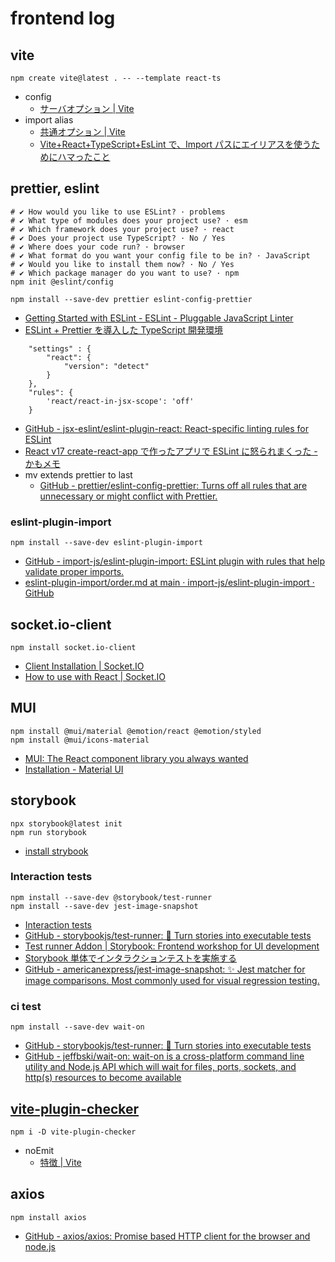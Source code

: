# frontend log

## vite

```shell
npm create vite@latest . -- --template react-ts
```

- config
  - [サーバオプション | Vite](https://ja.vitejs.dev/config/server-options.html)
- import alias
  - [共通オプション | Vite](https://ja.vitejs.dev/config/shared-options.html)
  - [Vite+React+TypeScript+EsLint で、Import パスにエイリアスを使うためにハマったこと](https://zenn.dev/longbridge/articles/5e33ff1a625158)

## prettier, eslint

```shell
# ✔ How would you like to use ESLint? · problems
# ✔ What type of modules does your project use? · esm
# ✔ Which framework does your project use? · react
# ✔ Does your project use TypeScript? · No / Yes
# ✔ Where does your code run? · browser
# ✔ What format do you want your config file to be in? · JavaScript
# ✔ Would you like to install them now? · No / Yes
# ✔ Which package manager do you want to use? · npm
npm init @eslint/config

npm install --save-dev prettier eslint-config-prettier
```

- [Getting Started with ESLint - ESLint - Pluggable JavaScript Linter](https://eslint.org/docs/latest/use/getting-started)
- [ESLint + Prettier を導入した TypeScript 開発環境](https://zenn.dev/big_tanukiudon/articles/c1ab3dba7ba111)

```
    "settings" : {
        "react": {
            "version": "detect"
        }
    },
    "rules": {
        'react/react-in-jsx-scope': 'off'
    }
```

- [GitHub - jsx-eslint/eslint-plugin-react: React-specific linting rules for ESLint](https://github.com/jsx-eslint/eslint-plugin-react#configuration)
- [React v17 create-react-app で作ったアプリで ESLint に怒られまくった - かもメモ](https://chaika.hatenablog.com/entry/2020/12/04/083000)
- mv extends prettier to last
  - [GitHub - prettier/eslint-config-prettier: Turns off all rules that are unnecessary or might conflict with Prettier.](https://github.com/prettier/eslint-config-prettier)

### eslint-plugin-import

```shell
npm install --save-dev eslint-plugin-import
```

- [GitHub - import-js/eslint-plugin-import: ESLint plugin with rules that help validate proper imports.](https://github.com/import-js/eslint-plugin-import)
- [eslint-plugin-import/order.md at main · import-js/eslint-plugin-import · GitHub](https://github.com/import-js/eslint-plugin-import/blob/main/docs/rules/order.md)

## socket.io-client

```shell
npm install socket.io-client
```

- [Client Installation | Socket.IO](https://socket.io/docs/v4/client-installation/)
- [How to use with React | Socket.IO](https://socket.io/how-to/use-with-react)

## MUI

```shell
npm install @mui/material @emotion/react @emotion/styled
npm install @mui/icons-material
```

- [MUI: The React component library you always wanted](https://mui.com/)
- [Installation - Material UI](https://mui.com/material-ui/getting-started/installation/)

## storybook
```shell
npx storybook@latest init
npm run storybook
```

- [install strybook](https://storybook.js.org/docs/react/get-started/install)

### Interaction tests

```shell
npm install --save-dev @storybook/test-runner
npm install --save-dev jest-image-snapshot
```

- [Interaction tests](https://storybook.js.org/docs/react/writing-tests/interaction-testing)
- [GitHub - storybookjs/test-runner: 🚕 Turn stories into executable tests](https://github.com/storybookjs/test-runner)
- [Test runner Addon | Storybook: Frontend workshop for UI development](https://storybook.js.org/addons/@storybook/test-runner)
- [Storybook 単体でインタラクションテストを実施する](https://zenn.dev/azukiazusa/articles/storybook-interaction-testing)
- [GitHub - americanexpress/jest-image-snapshot: ✨ Jest matcher for image comparisons. Most commonly used for visual regression testing.](https://github.com/americanexpress/jest-image-snapshot)

### ci test

```shell
npm install --save-dev wait-on
```

- [GitHub - storybookjs/test-runner: 🚕 Turn stories into executable tests](https://github.com/storybookjs/test-runner)
- [GitHub - jeffbski/wait-on: wait-on is a cross-platform command line utility and Node.js API which will wait for files, ports, sockets, and http(s) resources to become available](https://github.com/jeffbski/wait-on)

## [vite-plugin-checker](https://vite-plugin-checker.netlify.app/)
```shell
npm i -D vite-plugin-checker
```

- noEmit
  - [特徴 | Vite](https://ja.vitejs.dev/guide/features.html)

## axios

```shell
npm install axios
```

- [GitHub - axios/axios: Promise based HTTP client for the browser and node.js](https://github.com/axios/axios)
